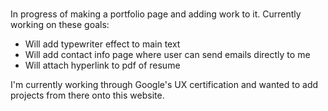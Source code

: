 # 
In progress of making a portfolio page and adding work to it. 
Currently working on these goals: 
- Will add typewriter effect to main text 
- Will add contact info page where user can send emails directly to me 
- Will attach hyperlink to pdf of resume

I'm currently working through Google's UX certification and wanted to add projects from there onto this website. 
